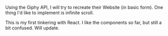 Using the Giphy API, I will try to recreate their Website (in basic form). 
One thing I'd like to implement is infinite scroll.

This is my first tinkering with React.
I like the components so far, but still a bit confused. Will update. 
